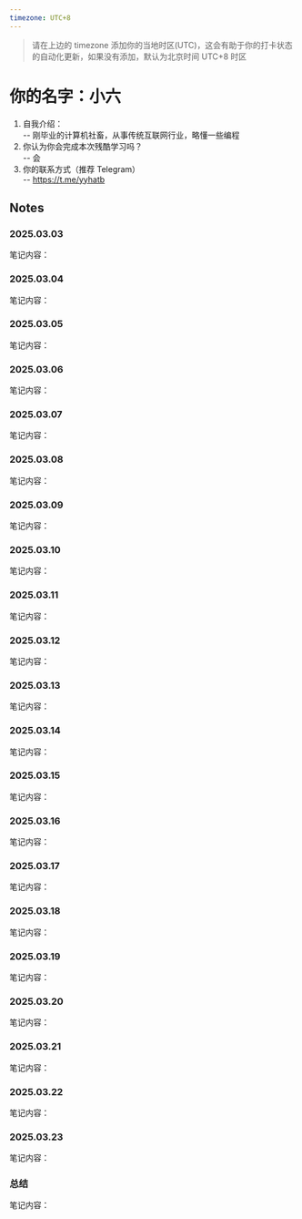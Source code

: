 ```yaml
---
timezone: UTC+8
---
```


> 请在上边的 timezone 添加你的当地时区(UTC)，这会有助于你的打卡状态的自动化更新，如果没有添加，默认为北京时间 UTC+8 时区


# 你的名字：小六

1. 自我介绍：<br>
   -- 刚毕业的计算机社畜，从事传统互联网行业，略懂一些编程
3. 你认为你会完成本次残酷学习吗？<br>
   -- 会
5. 你的联系方式（推荐 Telegram）<br>
   --  https://t.me/yyhatb

## Notes

<!-- Content_START -->

### 2025.03.03

笔记内容：

### 2025.03.04

笔记内容：

### 2025.03.05

笔记内容：

### 2025.03.06

笔记内容：

### 2025.03.07

笔记内容：

### 2025.03.08

笔记内容：

### 2025.03.09

笔记内容：

### 2025.03.10

笔记内容：

### 2025.03.11

笔记内容：

### 2025.03.12

笔记内容：

### 2025.03.13

笔记内容：

### 2025.03.14

笔记内容：

### 2025.03.15

笔记内容：

### 2025.03.16

笔记内容：

### 2025.03.17

笔记内容：

### 2025.03.18

笔记内容：

### 2025.03.19

笔记内容：

### 2025.03.20

笔记内容：

### 2025.03.21

笔记内容：

### 2025.03.22

笔记内容：

### 2025.03.23

笔记内容：

### 总结

笔记内容：

<!-- Content_END -->
